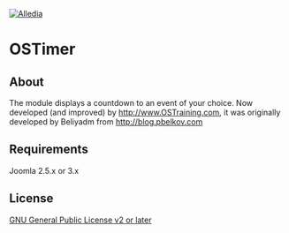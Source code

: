 [![Alledia](https://www.alledia.com/images/logo_circle_small.png)](https://www.alledia.com)

OSTimer
============

## About

The module displays a countdown to an event of your choice. Now developed (and improved) by http://www.OSTraining.com, it was originally developed by Beliyadm from http://blog.pbelkov.com

## Requirements

Joomla 2.5.x or 3.x

## License

[GNU General Public License v2 or later](http://www.gnu.org/copyleft/gpl.html)
